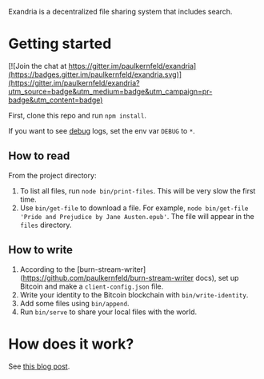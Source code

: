 Exandria is a decentralized file sharing system that includes search.

Getting started
===============

[![Join the chat at https://gitter.im/paulkernfeld/exandria](https://badges.gitter.im/paulkernfeld/exandria.svg)](https://gitter.im/paulkernfeld/exandria?utm_source=badge&utm_medium=badge&utm_campaign=pr-badge&utm_content=badge)

First, clone this repo and run `npm install`.

If you want to see [debug](https://github.com/visionmedia/debug) logs, set the env var `DEBUG` to `*`.

How to read
-----------
From the project directory:

1. To list all files, run `node bin/print-files`. This will be very slow the first time.
2. Use `bin/get-file` to download a file. For example, `node bin/get-file 'Pride and Prejudice by Jane Austen.epub'`. The file will appear in the `files` directory.

How to write
------------
1. According to the [burn-stream-writer](https://github.com/paulkernfeld/burn-stream-writer docs), set up Bitcoin and make a `client-config.json` file.
2. Write your identity to the Bitcoin blockchain with `bin/write-identity`.
3. Add some files using `bin/append`.
4. Run `bin/serve` to share your local files with the world.

How does it work?
=================
See [this blog post](http://paulkernfeld.com/2016/04/13/exandria.html).
